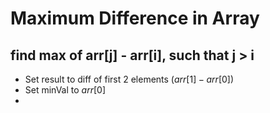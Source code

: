 # Maximum Difference in Array

## find max of arr[j] - arr[i], such that j > i

- Set result to diff of first 2 elements $(arr[1] - arr[0])$
- Set minVal to $arr[0]$
-
